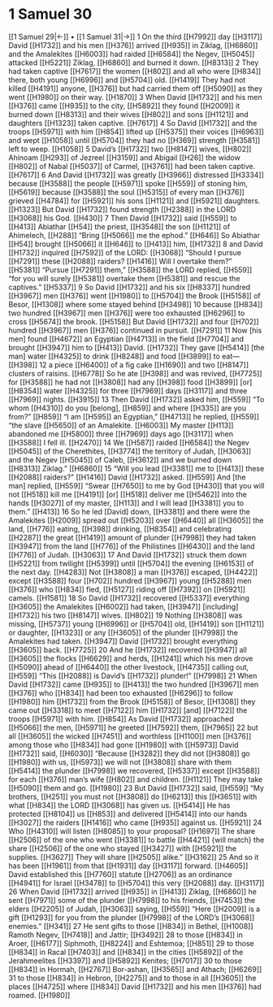 # 1 Samuel 30
[[1 Samuel 29|←]] • [[1 Samuel 31|→]]
1 On the third [[H7992]] day [[H3117]] David [[H1732]] and his men [[H376]] arrived [[H935]] in Ziklag, [[H6860]] and the Amalekites [[H6003]] had raided [[H6584]] the Negev, [[H5045]] attacked [[H5221]] Ziklag, [[H6860]] and burned it down. [[H8313]] 
2 They had taken captive [[H7617]] the women [[H802]] and all who were [[H834]] there,  both young [[H6996]] and [[H5704]] old. [[H1419]] They had not killed [[H4191]] anyone, [[H376]] but had carried them off [[H5090]] as they went [[H1980]] on their way. [[H1870]] 
3 When David [[H1732]] and his men [[H376]] came [[H935]] to the city, [[H5892]] they found [[H2009]] it burned down [[H8313]] and their wives [[H802]] and sons [[H1121]] and daughters [[H1323]] taken captive. [[H7617]] 
4 So David [[H1732]] and the troops [[H5971]] with him [[H854]] lifted up [[H5375]] their voices [[H6963]] and wept [[H1058]] until [[H5704]] they had no [[H369]] strength [[H3581]] left to weep. [[H1058]] 
5 David’s [[H1732]] two [[H8147]] wives, [[H802]] Ahinoam [[H293]] of Jezreel [[H3159]] and Abigail [[H26]] the widow [[H802]] of Nabal [[H5037]] of Carmel, [[H3761]] had been taken captive. [[H7617]] 
6 And David [[H1732]] was greatly [[H3966]] distressed [[H3334]] because [[H3588]] the people [[H5971]] spoke [[H559]] of stoning him, [[H5619]] because [[H3588]] the soul [[H5315]] of every man [[H376]] grieved [[H4784]] for [[H5921]] his sons [[H1121]] and [[H5921]] daughters. [[H1323]] But David [[H1732]] found strength [[H2388]] in the LORD [[H3068]] his God. [[H430]] 
7 Then David [[H1732]] said [[H559]] to [[H413]] Abiathar [[H54]] the priest, [[H3548]] the son [[H1121]] of Ahimelech, [[H288]] “Bring [[H5066]] me  the ephod.” [[H646]] So Abiathar [[H54]] brought [[H5066]] it [[H646]] to [[H413]] him, [[H1732]] 
8 and David [[H1732]] inquired [[H7592]] of the LORD: [[H3068]] “Should I pursue [[H7291]] these [[H2088]] raiders? [[H1416]] Will I overtake them?” [[H5381]] “Pursue [[H7291]] them,” [[H3588]] the LORD replied, [[H559]] “for you will surely [[H5381]] overtake them [[H5381]] and rescue the captives.” [[H5337]] 
9 So David [[H1732]] and his six [[H8337]] hundred [[H3967]] men [[H376]] went [[H1980]] to [[H5704]] the Brook [[H5158]] of Besor, [[H1308]] where some stayed behind [[H3498]] 
10 because [[H834]] two hundred [[H3967]] men [[H376]] were too exhausted [[H6296]] to cross [[H5674]] the brook. [[H5158]] But David [[H1732]] and four [[H702]] hundred [[H3967]] men [[H376]] continued in pursuit. [[H7291]] 
11 Now [his men] found [[H4672]] an Egyptian [[H4713]] in the field [[H7704]] and brought [[H3947]] him to [[H413]] David. [[H1732]] They gave [[H5414]] [the man]  water [[H4325]] to drink [[H8248]] and food [[H3899]] to eat— [[H398]] 
12 a piece [[H6400]] of a fig cake [[H1690]] and two [[H8147]] clusters of raisins. [[H6778]] So he ate [[H398]] and was revived, [[H7725]] for [[H3588]] he had not [[H3808]] had any [[H398]] food [[H3899]] [or] [[H8354]] water [[H4325]] for three [[H7969]] days [[H3117]] and three [[H7969]] nights. [[H3915]] 
13 Then David [[H1732]] asked him, [[H559]] “To whom [[H4310]] do you [belong], [[H859]] and where [[H335]] are you from?” [[H859]] “I am [[H595]] an Egyptian,” [[H4713]] he replied, [[H559]] “the slave [[H5650]] of an Amalekite. [[H6003]] My master [[H113]] abandoned me [[H5800]] three [[H7969]] days ago [[H3117]] when [[H3588]] I fell ill. [[H2470]] 
14 We [[H587]] raided [[H6584]] the Negev [[H5045]] of the Cherethites, [[H3774]] the territory of Judah, [[H3063]] and the Negev [[H5045]] of Caleb, [[H3612]] and we burned down [[H8313]] Ziklag.” [[H6860]] 
15 “Will you lead [[H3381]] me to [[H413]] these [[H2088]] raiders?” [[H1416]] David [[H1732]] asked. [[H559]] And [the man] replied, [[H559]] “Swear [[H7650]] to me  by God [[H430]] that you will not [[H518]] kill me [[H4191]] [or] [[H518]] deliver me [[H5462]] into the hands [[H3027]] of my master, [[H113]] and I will lead [[H3381]] you to them.” [[H413]] 
16 So he led [David] down, [[H3381]] and there were the Amalekites [[H2009]] spread out [[H5203]] over [[H6440]] all [[H3605]] the land, [[H776]] eating, [[H398]] drinking, [[H8354]] and celebrating [[H2287]] the great [[H1419]] amount of plunder [[H7998]] they had taken [[H3947]] from the land [[H776]] of the Philistines [[H6430]] and the land [[H776]] of Judah. [[H3063]] 
17 And David [[H1732]] struck them down [[H5221]] from twilight [[H5399]] until [[H5704]] the evening [[H6153]] of the next day. [[H4283]] Not [[H3808]] a man [[H376]] escaped, [[H4422]] except [[H3588]] four [[H702]] hundred [[H3967]] young [[H5288]] men [[H376]] who [[H834]] fled, [[H5127]] riding off [[H7392]] on [[H5921]] camels. [[H1581]] 
18 So David [[H1732]] recovered [[H5337]] everything [[H3605]] the Amalekites [[H6002]] had taken, [[H3947]] [including] [[H1732]] his two [[H8147]] wives. [[H802]] 
19 Nothing [[H3808]] was missing, [[H5737]] young [[H6996]] or [[H5704]] old, [[H1419]] son [[H1121]] or daughter, [[H1323]] or any [[H3605]] of the plunder [[H7998]] the Amalekites had taken. [[H3947]] David [[H1732]] brought everything [[H3605]] back. [[H7725]] 
20 And he [[H1732]] recovered [[H3947]] all [[H3605]] the flocks [[H6629]] and herds, [[H1241]] which his men drove [[H5090]] ahead of [[H6440]] the other livestock, [[H4735]] calling out, [[H559]] “This [[H2088]] is David’s [[H1732]] plunder!” [[H7998]] 
21 When David [[H1732]] came [[H935]] to [[H413]] the two hundred [[H3967]] men [[H376]] who [[H834]] had been too exhausted [[H6296]] to follow [[H1980]] him [[H1732]] from the Brook [[H5158]] of Besor, [[H1308]] they came out [[H3318]] to meet [[H7122]] him [[H1732]] [and] [[H7122]] the troops [[H5971]] with him. [[H854]] As David [[H1732]] approached [[H5066]] the men, [[H5971]] he greeted [[H7592]] them, [[H7965]] 
22 but all [[H3605]] the wicked [[H7451]] and worthless [[H1100]] men [[H376]] among those who [[H834]] had gone [[H1980]] with [[H5973]] David [[H1732]] said, [[H6030]] “Because [[H3282]] they did not [[H3808]] go [[H1980]] with us, [[H5973]] we will not [[H3808]] share with them [[H5414]] the plunder [[H7998]] we recovered, [[H5337]] except [[H3588]] for each [[H376]] man’s wife [[H802]] and children. [[H1121]] They may take [[H5090]] them and go. [[H1980]] 
23 But David [[H1732]] said, [[H559]] “My brothers, [[H251]] you must not [[H3808]] do [[H6213]] this [[H3651]] with what [[H834]] the LORD [[H3068]] has given us. [[H5414]] He has protected [[H8104]] us [[H853]] and delivered [[H5414]] into our hands [[H3027]] the raiders [[H1416]] who came [[H935]] against us. [[H5921]] 
24 Who [[H4310]] will listen [[H8085]] to your proposal? [[H1697]] The share [[H2506]] of the one who went [[H3381]] to battle [[H4421]] {will match} the share [[H2506]] of the one who stayed [[H3427]] with [[H5921]] the supplies. [[H3627]] They will share [[H2505]] alike.” [[H3162]] 
25 And so it has been [[H1961]] from that [[H1931]] day [[H3117]] forward. [[H4605]] David established this [[H7760]] statute [[H2706]] as an ordinance [[H4941]] for Israel [[H3478]] to [[H5704]] this very [[H2088]] day. [[H3117]] 
26 When David [[H1732]] arrived [[H935]] in [[H413]] Ziklag, [[H6860]] he sent [[H7971]] some of the plunder [[H7998]] to his friends, [[H7453]] the elders [[H2205]] of Judah, [[H3063]] saying, [[H559]] “Here [[H2009]] is a gift [[H1293]] for you  from the plunder [[H7998]] of the LORD’s [[H3068]] enemies.” [[H341]] 
27 He sent gifts to those [[H834]] in Bethel, [[H1008]] Ramoth Negev, [[H7418]] and Jattir; [[H3492]] 
28 to those [[H834]] in Aroer, [[H6177]] Siphmoth, [[H8224]] and Eshtemoa; [[H851]] 
29 to those [[H834]] in Racal [[H7403]] and [[H834]] in the cities [[H5892]] of the Jerahmeelites [[H3397]] and [[H5892]] Kenites; [[H7017]] 
30 to those [[H834]] in Hormah, [[H2767]] Bor-ashan, [[H3565]] and Athach; [[H6269]] 
31 to those [[H834]] in Hebron, [[H2275]] and to those in all [[H3605]] the places [[H4725]] where [[H834]] David [[H1732]] and his men [[H376]] had roamed. [[H1980]] 
